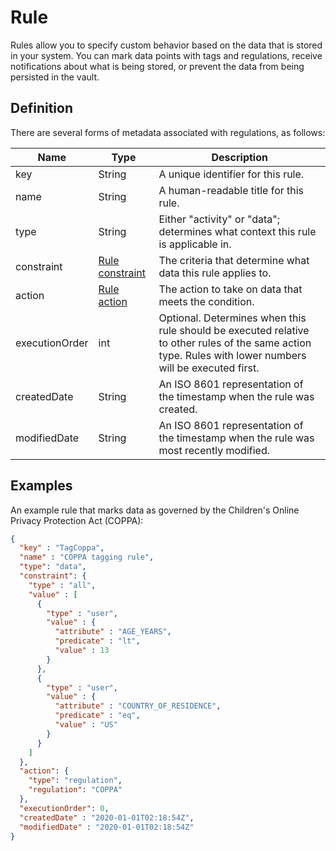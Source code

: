 # Rule

Rules allow you to specify custom behavior based on the data that is stored in your system. You can mark data points with tags and regulations, receive notifications about what is being stored, or prevent the data from being persisted in the vault.

## Definition

There are several forms of metadata associated with regulations, as follows:

|Name |Type |Description|
|-----|-----|-----------|
|key|String|A unique identifier for this rule.|
|name|String|A human-readable title for this rule.|
|type|String|Either "activity" or "data"; determines what context this rule is applicable in.|
|constraint|[Rule constraint](/tutorials/rules#json-format-of-constraints)|The criteria that determine what data this rule applies to.|
|action|[Rule action](/tutorials/rules#json-format-of-actions)|The action to take on data that meets the condition.|
|executionOrder|int|Optional. Determines when this rule should be executed relative to other rules of the same action type. Rules with lower numbers will be executed first.|
|createdDate|String|An ISO 8601 representation of the timestamp when the rule was created.|
|modifiedDate|String|An ISO 8601 representation of the timestamp when the rule was most recently modified.|

## Examples

An example rule that marks data as governed by the Children's Online Privacy Protection Act (COPPA):

```json
{
  "key" : "TagCoppa",
  "name" : "COPPA tagging rule",
  "type": "data",
  "constraint": {
    "type" : "all",
    "value" : [
      {
        "type" : "user",
        "value" : {
          "attribute" : "AGE_YEARS",
          "predicate" : "lt",
          "value" : 13
        }
      },
      {
        "type" : "user",
        "value" : {
          "attribute" : "COUNTRY_OF_RESIDENCE",
          "predicate" : "eq",
          "value" : "US"
        }
      }
    ]
  },
  "action": {
    "type": "regulation",
    "regulation": "COPPA"
  },
  "executionOrder": 0,
  "createdDate" : "2020-01-01T02:18:54Z",
  "modifiedDate" : "2020-01-01T02:18:54Z"
}
```


